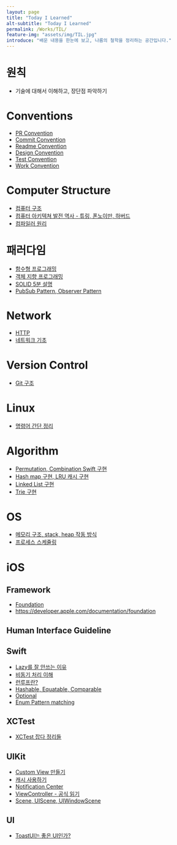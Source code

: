 ```yaml
---
layout: page
title: "Today I Learned"
alt-subtitle: "Today I Learned"
permalink: /Works/TIL/
feature-img: "assets/img/TIL.jpg"
introduce: "배운 내용을 한눈에 보고, 나름의 철학을 정리하는 공간입니다."
---
```


# 원칙
* 기술에 대해서 이해하고, 장단점 파악하기

# Conventions

* [PR Convention]()
* [Commit Convention]()
* [Readme Convention]()
* [Design Convention]()
* [Test Convention]()
* [Work Convention]()


# Computer Structure
* [컴퓨터 구조](http://wansook0316.github.io/cs/structure/2020/03/21/%EC%BB%B4%ED%93%A8%ED%84%B0%EA%B5%AC%EC%A1%B0-%EC%9A%A9%EC%96%B4%EC%A0%95%EB%A6%AC.html)
* [컴퓨터 아키텍쳐 발전 역사 - 튜링, 폰노이만, 하버드](http://wansook0316.github.io/dv/concept/2021/08/20/%EC%BB%B4%ED%93%A8%ED%84%B0%EC%95%84%ED%82%A4%ED%85%8D%EC%B3%90.html)
* [컴파일러 원리](https://wansook0316.github.io/dv/concept/2021/08/08/%EC%BB%B4%ED%8C%8C%EC%9D%BC%EB%9F%AC%EC%9D%98%EC%9D%B4%ED%95%B4.html)

# 패러다임

* [함수형 프로그래밍](https://wansook0316.github.io/dv/concept/2021/08/08/%EC%BB%B4%ED%8C%8C%EC%9D%BC%EB%9F%AC%EC%9D%98%EC%9D%B4%ED%95%B4.html)
* [객체 지향 프로그래밍]()
* [SOLID 5분 설명]()
* [PubSub Pattern, Observer Pattern]()

# Network
* [HTTP](https://wansook0316.github.io/dv/concept/2021/08/17/Boost-13-HTTP.html)
* [네트워크 기초](https://wansook0316.github.io/cs/network/2021/07/20/%EB%84%A4%ED%8A%B8%EC%9B%8C%ED%81%AC-%EA%B8%B0%EC%B4%88-01-%EC%9A%A9%EC%96%B4%EC%A0%95%EB%A6%AC-%EC%B2%AB%EB%B2%88%EC%A7%B8.html)

# Version Control
* [Git 구조](https://wansook0316.github.io/dv/ios/2021/08/08/Git-Structure.html)

# Linux

* [명령어 간단 정리]()

# Algorithm
- [Permutation, Combination Swift 구현](http://wansook0316.github.io/dv/concept/2021/08/20/%EC%BB%B4%ED%93%A8%ED%84%B0%EC%95%84%ED%82%A4%ED%85%8D%EC%B3%90.html)
- [Hash map 구현, LRU 캐시 구현]()
- [Linked List 구현]()
- [Trie 구현]()


# OS
- [메모리 구조, stack, heap 작동 방식]()
- [프로세스 스케쥴링]()

# iOS

## Framework

* [Foundation]()
* https://developer.apple.com/documentation/foundation

## Human Interface Guideline


## Swift
* [Lazy를 잘 안쓰는 이유](https://wansook0316.github.io/dv/ios/2021/08/08/iOS-Exprience-10-Lazy%EB%A5%BC-%EC%95%88%EC%93%B0%EB%8A%94-%EC%9D%B4%EC%9C%A0.html)
* [비동기 처리 이해]()
* [런루프란?]()
* [Hashable, Equatable, Comparable]()
* [Optional](https://wansook0316.github.io/dv/swift/2021/07/19/swift-16-Optional-binding-%EC%97%90%EB%8C%80%ED%95%B4%EC%84%9C.html)
* [Enum Pattern matching]()

## XCTest
* [XCTest 잡다 정리들]()


## UIKit
* [Custom View 만들기]()
* [캐시 사용하기]()
* [Notification Center]()
* [ViewController - 공식 읽기]()
* [Scene, UIScene, UIWindowScene]()
## UI

* [ToastUI는 좋은 UI인가?]()